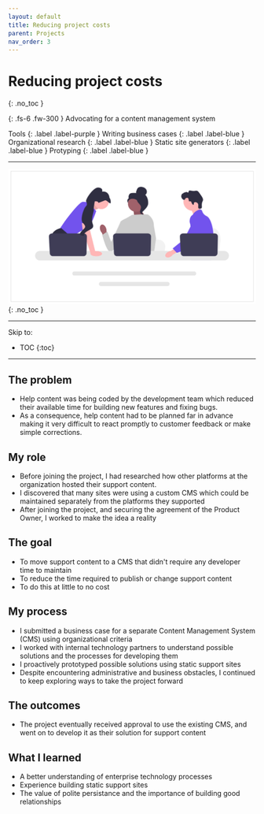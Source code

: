 ```yaml
---
layout: default
title: Reducing project costs
parent: Projects
nav_order: 3
---
```


# Reducing project costs
{: .no_toc }

{: .fs-6 .fw-300 }
Advocating for a content management system

Tools
{: .label .label-purple }
Writing business cases
{: .label .label-blue }
Organizational research
{: .label .label-blue }
Static site generators 
{: .label .label-blue }
Protyping 
{: .label .label-blue }

---

![](/assets/images/undraw_agile_development.png)
{: .no_toc }

---
Skip to:

- TOC
{:toc}

---

## The problem
- Help content was being coded by the development team which reduced their available time for building new features and fixing bugs.
- As a consequence, help content had to be planned far in advance making it very difficult to react promptly to customer feedback or make simple corrections.

## My role
- Before joining the project, I had researched how other platforms at the organization hosted their support content.
- I discovered that many sites were using a custom CMS which could be maintained separately from the platforms they supported
- After joining the project, and securing the agreement of the Product Owner, I worked to make the idea a reality

## The goal
- To move support content to a CMS that didn't require any developer time to maintain
- To reduce the time required to publish or change support content
- To do this at little to no cost

## My process
- I submitted a business case for a separate Content Management System (CMS) using organizational criteria
- I worked with internal technology partners to understand possible solutions and the processes for developing them
- I proactively prototyped possible solutions using static support sites 
- Despite encountering administrative and business obstacles, I continued to keep exploring ways to take the project forward

## The outcomes
- The project eventually received approval to use the existing CMS, and went on to develop it as their solution for support content

## What I learned
- A better understanding of enterprise technology processes
- Experience building static support sites
- The value of polite persistance and the importance of building good relationships